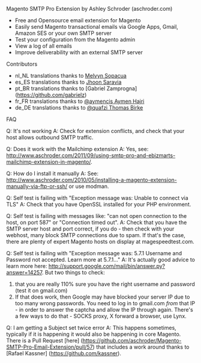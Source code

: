 Magento SMTP Pro Extension
by Ashley Schroder (aschroder.com)

- Free and Opensource email extension for Magento
- Easily send Magento transactional emails via Google Apps, Gmail, Amazon SES or your own SMTP server
- Test your configuration from the Magento admin
- View a log of all emails
- Improve deliverability with an external SMTP server

Contributors
- nl_NL translations thanks to [Melvyn Sopacua](http://www.supportdesk.nu/)
- es_ES translations thanks to [Jhoon Saravia](http://twitter.com/jsaravia)
- pt_BR translations thanks to [Gabriel Zamprogna] (https://github.com/gabrielz)
- fr_FR translations thanks to [@aymencis Aymen Hajri](https://github.com/aymencis)
- de_DE translations thanks to [@quafzi Thomas Birke](https://github.com/quafzi)


FAQ

Q: It's not working
A: Check for extension conflicts, and check that your host allows outbound SMTP traffic.

Q: Does it work with the Mailchimp extension
A: Yes, see: http://www.aschroder.com/2011/09/using-smtp-pro-and-ebizmarts-mailchimp-extension-in-magento/.

Q: How do I install it manually
A: See: http://www.aschroder.com/2010/05/installing-a-magento-extension-manually-via-ftp-or-ssh/ or use modman.

Q: Self test is failing with "Exception message was: Unable to connect via TLS"
A: Check that you have OpenSSL installed for your PHP environment.

Q: Self test is failing with messages like: "can not open connection to the host, on port 587" or "Connection timed out".
A: Check that you have the SMTP server host and port correct, if you do - then check with your webhost, many block SMTP connections due to spam. If that's the case, there are plenty of expert Magento hosts on display at magespeedtest.com.

Q: Self test is failing with "Exception message was: 5.7.1 Username and Password not accepted. Learn more at 5.7.1..."
A: It's actually good advice to learn more here:  http://support.google.com/mail/bin/answer.py?answer=14257. But two things to check: 
1) that you are really 110% sure you have the right username and password (test it on gmail.com)
2) If that does work, then Google may have blocked your server IP due to too many wrong passwords. You need to log in to gmail.com _from_ that IP - in order to answer the captcha and allow the IP through again. There's a few ways to do that - SOCKS proxy, X forward a browser, use Lynx.

Q: I am getting a Subject set twice error
A: This happens sometimes, typically if it is happening it would also be happening in core Magento. There is a Pull Request [here] (https://github.com/aschroder/Magento-SMTP-Pro-Email-Extension/pull/57) that includes a work around thanks to [Rafael Kassner] (https://github.com/kassner).
